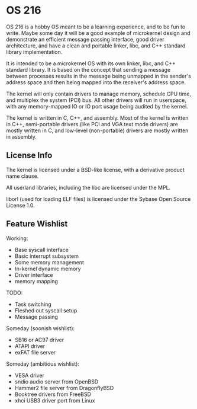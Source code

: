 OS 216
======

OS 216 is a hobby OS meant to be a learning experience, and to be fun to write.
Maybe some day it will be a good example of microkernel design and demonstrate
an efficient message passing interface, good driver architecture, and have a
clean and portable linker, libc, and C++ standard library implementation.

It is intended to be a microkernel OS with its own linker, libc, and C++
standard library. It is based on the concept that sending a message between
processes results in the message being unmapped in the sender's address space
and then being mapped into the receiver's address space.

The kernel will only contain drivers to manage memory, schedule CPU time, and
multiplex the system (PCI) bus. All other drivers will run in userspace, with
any memory-mapped IO or IO port usage being audited by the kernel.

The kernel is written in C, C++, and assembly. Most of the kernel is written in
C++, semi-portable drivers (like PCI and VGA text mode drivers) are mostly
written in C, and low-level (non-portable) drivers are mostly written in
assembly.

License Info
------------

The kernel is licensed under a BSD-like license, with a derivative product name
clause.

All userland libraries, including the libc are licensed under the MPL.

liborl (used for loading ELF files) is licensed under the Sybase Open Source
License 1.0.

Feature Wishlist
----------------

Working:
  * Base syscall interface
  * Basic interrupt subsystem
  * Some memory management
  * In-kernel dynamic memory
  * Driver interface
  * memory mapping

TODO:
  * Task switching
  * Fleshed out syscall setup
  * Message passing

Someday (soonish wishlist):
  * SB16 or AC97 driver
  * ATAPI driver
  * exFAT file server

Someday (ambitious wishlist):
  * VESA driver
  * sndio audio server from OpenBSD
  * Hammer2 file server from DragonflyBSD
  * Booktree drivers from FreeBSD
  * xhci USB3 driver port from Linux
